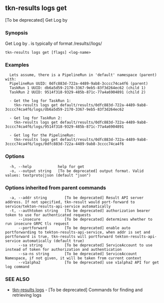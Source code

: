 ## tkn-results logs get

[To be deprecated] Get Log by <log-name>

### Synopsis

Get Log by <log-name>. <log-name> is typically of format <namespace>/results/<parent-run-uuid>/logs/<child-run-uuid>

```
tkn-results logs get [flags] <log-name>
```

### Examples

```
  Lets assume, there is a PipelineRun in 'default' namespace (parent) with:
  PipelineRun UUID: 0dfc883d-722a-4489-9ab8-3cccc74ca4f6 (parent)
  TaskRun 1 UUID: db6a5d59-2170-3367-9eb5-83f3d264ec62 (child 1)
  TaskRun 2 UUID: 9514f318-9329-485b-871c-77a4a6904891 (child 2)

  - Get the log for TaskRun 1:
    tkn-results logs get default/results/0dfc883d-722a-4489-9ab8-3cccc74ca4f6/logs/db6a5d59-2170-3367-9eb5-83f3d264ec62
  
  - Get log for TaskRun 2:
    tkn-results logs get default/results/0dfc883d-722a-4489-9ab8-3cccc74ca4f6/logs/9514f318-9329-485b-871c-77a4a6904891
  
  - Get log for the PipelineRun:
    tkn-results logs get default/results/0dfc883d-722a-4489-9ab8-3cccc74ca4f6/logs/0dfc883d-722a-4489-9ab8-3cccc74ca4f6
```

### Options

```
  -h, --help            help for get
  -o, --output string   [To be deprecated] output format. Valid values: textproto|json (default "json")
```

### Options inherited from parent commands

```
  -a, --addr string        [To be deprecated] Result API server address. If not specified, tkn-result would port-forward to service/tekton-results-api-service automatically
  -t, --authtoken string   [To be deprecated] authorization bearer token to use for authenticated requests
      --insecure           [To be deprecated] determines whether to run insecure GRPC tls request
      --portforward        [To be deprecated] enable auto portforwarding to tekton-results-api-service, when addr is set and portforward is true, tkn-results will portforward tekton-results-api-service automatically (default true)
      --sa string          [To be deprecated] ServiceAccount to use instead of token for authorization and authentication
      --sa-ns string       [To be deprecated] ServiceAccount Namespace, if not given, it will be taken from current context
      --v1alpha2           [To be deprecated] use v1alpha2 API for get log command
```

### SEE ALSO

* [tkn-results logs](tkn-results_logs.md)	 - [To be deprecated] Commands for finding and retrieving logs

